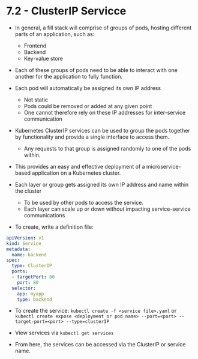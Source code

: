 # 7.2 - ClusterIP Servicce

- In general, a fill stack will comprise of groups of pods, hosting different parts of an application, such as:
  - Frontend
  - Backend
  - Key-value store

- Each of these groups of pods need to be able to interact with one another for the application to fully function.

- Each pod will automatically be assigned its own IP address
  - Not static
  - Pods could be removed or added at any given point
  - One cannot therefore rely on these IP addresses for inter-service communication

- Kubernetes ClusterIP services can be used to group the pods together by functionality and provide a single interface to access them.
  - Any requests to that group is assigned randomly to one of the pods within.

- This provides an easy and effective deployment of a microservice-based application on a Kubernetes cluster.

- Each layer or group gets assigned its own IP address and name within the cluster
  - To be used by other pods to access the service.
  - Each layer can scale up or down without impacting service-service communications

- To create, write a definition file:

```yaml
apiVersion: v1
kind: Service
metadata:
  name: backend
spec:
  type: ClusterIP
  ports:
  - targetPort: 80
    port: 80
  selector:
    app: myapp
    type: backend
```

- To create the service: `kubectl create -f <service file>.yaml` or `kubectl create expose <deployment or pod name> --port=<port> --target-port=<port> --type=clusterIP`

- View services via `kubectl get services`

- From here, the services can be accessed via the ClusterIP or service name.